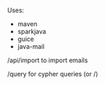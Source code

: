 Uses:

* maven
* sparkjava
* guice
* java-mail

/api/import to import emails

/query for cypher queries (or /)
